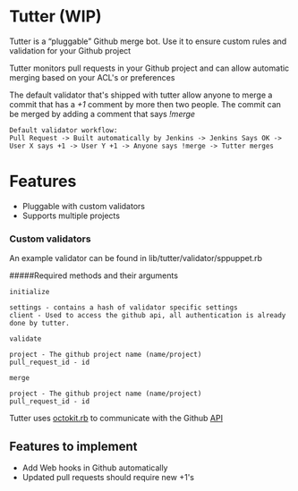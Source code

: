 # Tutter (WIP)
Tutter is a “pluggable” Github merge bot. Use it to ensure custom rules and validation for your Github project

Tutter monitors pull requests in your Github project and can allow automatic merging based on
your ACL's or preferences

The default validator that's shipped with tutter allow anyone to merge a commit that has a _+1_ comment by more then two people. The commit can be merged by adding a comment that says _!merge_

    Default validator workflow:
    Pull Request -> Built automatically by Jenkins -> Jenkins Says OK ->
    User X says +1 -> User Y +1 -> Anyone says !merge -> Tutter merges

#  Features
* Pluggable with custom validators
* Supports multiple projects

### Custom validators

An example validator can be found in lib/tutter/validator/sppuppet.rb

#####Required methods and their arguments

`initialize`

    settings - contains a hash of validator specific settings
    client - Used to access the github api, all authentication is already done by tutter.

`validate`

    project - The github project name (name/project)
    pull_request_id - id

`merge`

    project - The github project name (name/project)
    pull_request_id - id

Tutter uses [octokit.rb](https://github.com/octokit/octokit.rb) to communicate with the Github [API](http://developer.github.com/v3/)

## Features to implement
* Add Web hooks in Github automatically
* Updated pull requests should require new +1's